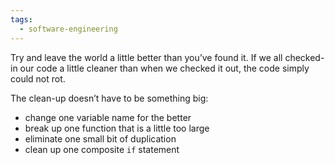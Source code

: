 ```yaml
---
tags:
  - software-engineering
---
```

Try and leave the world a little better than you’ve found it. If we all checked-in our code a little cleaner than when we checked it out, the code simply could not rot.

The clean-up doesn’t have to be something big:

- change one variable name for the better
- break up one function that is a little too large
- eliminate one small bit of duplication
- clean up one composite `if` statement
